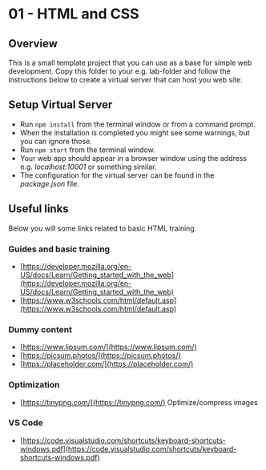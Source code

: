 # 01 - HTML and CSS

## Overview

This is a small template project that you can use as a base for simple web development.
Copy this folder to your e.g. lab-folder and follow the instructions below to create a virtual server that can host you web site.

## Setup Virtual Server

* Run `npm install` from the terminal window or from a command prompt.
* When the installation is completed you might see some warnings, but you can ignore those.
* Run `npm start` from the terminal window.
* Your web app should appear in a browser window using the address e.g. _localhost:10001_ or something similar.
* The configuration for the virtual server can be found in the _package.json_ file.

## Useful links

Below you will some links related to basic HTML training.

### Guides and basic training

* [https://developer.mozilla.org/en-US/docs/Learn/Getting_started_with_the_web](https://developer.mozilla.org/en-US/docs/Learn/Getting_started_with_the_web)
* [https://www.w3schools.com/html/default.asp](https://www.w3schools.com/html/default.asp)

### Dummy content

* [https://www.lipsum.com/](https://www.lipsum.com/)
* [https://picsum.photos/](https://picsum.photos/)
* [https://placeholder.com/](https://placeholder.com/)

### Optimization

* [https://tinypng.com/](https://tinypng.com/) Optimize/compress images

### VS Code

* [https://code.visualstudio.com/shortcuts/keyboard-shortcuts-windows.pdf](https://code.visualstudio.com/shortcuts/keyboard-shortcuts-windows.pdf)
